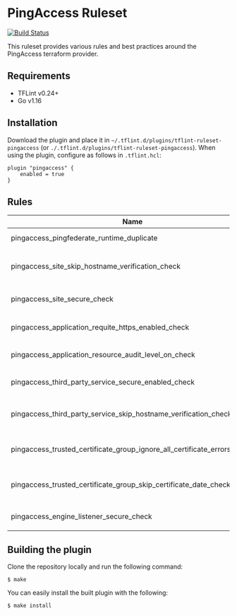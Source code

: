 # PingAccess Ruleset
[![Build Status](https://github.com/iwarapter/tflint-ruleset-pingaccess/workflows/build/badge.svg?branch=master)](https://github.com/iwarapter/tflint-ruleset-pingaccess/actions)

This ruleset provides various rules and best practices around the PingAccess terraform provider.

## Requirements

- TFLint v0.24+
- Go v1.16

## Installation

Download the plugin and place it in `~/.tflint.d/plugins/tflint-ruleset-pingaccess` (or `./.tflint.d/plugins/tflint-ruleset-pingaccess`). When using the plugin, configure as follows in `.tflint.hcl`:

```hcl
plugin "pingaccess" {
    enabled = true
}
```

## Rules

|Name|Description|Severity|Enabled|Link|
| --- | --- | --- | --- | --- |
|pingaccess_pingfederate_runtime_duplicate|Rule for checking for duplicate `singleton` resource type|ERROR|✔||
|pingaccess_site_skip_hostname_verification_check|Rule for checking `pingaccess_site` `skip_hostname_verification` is not set to `true`|WARNING|✔||
|pingaccess_site_secure_check|Rule for checking `pingaccess_site` `secure` is not set to `false`|WARNING|✔||
|pingaccess_application_requite_https_enabled_check|Rule for checking `pingaccess_application` `require_https` is not set to `false`|WARNING|✔||
|pingaccess_application_resource_audit_level_on_check|Rule for checking `pingaccess_application_resource` `audit_level` is not set to `OFF`|WARNING|✔||
|pingaccess_third_party_service_secure_enabled_check|Rule for checking `pingaccess_third_party_service` `secure` is not set to `false`|WARNING|✔||
|pingaccess_third_party_service_skip_hostname_verification_check|Rule for checking `pingaccess_third_party_service` `skip_hostname_verification` is not set to `true`|WARNING|✔||
|pingaccess_trusted_certificate_group_ignore_all_certificate_errors_check|Rule for checking `pingaccess_trusted_certificate` `ignore_all_certificate_errors` is not set to `true`|WARNING|✔||
|pingaccess_trusted_certificate_group_skip_certificate_date_check|Rule for checking `pingaccess_trusted_certificate` `skip_certificate_date_check` is not set to `true`|WARNING|✔||
|pingaccess_engine_listener_secure_check|Rule for checking `pingaccess_engine_listener` `secure` is not set to `false`|WARNING|✔||

## Building the plugin

Clone the repository locally and run the following command:

```
$ make
```

You can easily install the built plugin with the following:

```
$ make install
```
